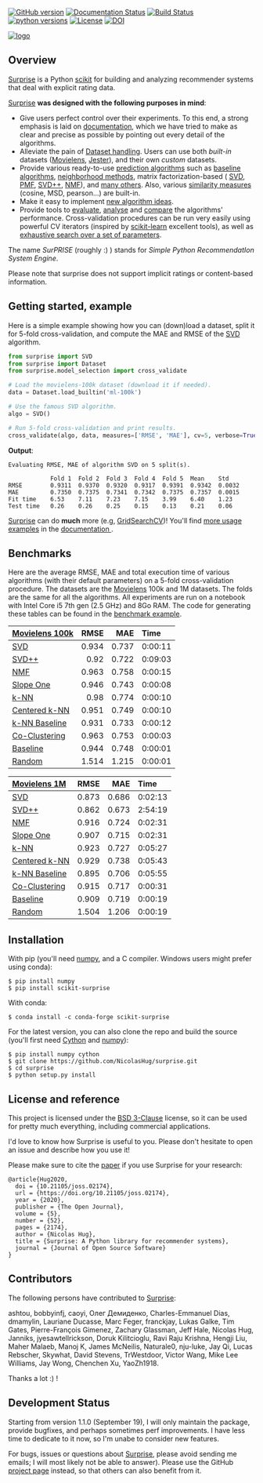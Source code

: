 [![GitHub version](https://badge.fury.io/gh/nicolashug%2FSurprise.svg)](https://badge.fury.io/gh/nicolashug%2FSurprise)
[![Documentation Status](https://readthedocs.org/projects/surprise/badge/?version=stable)](https://surprise.readthedocs.io/en/stable/?badge=stable)
[![Build Status](https://travis-ci.org/NicolasHug/Surprise.svg?branch=master)](https://travis-ci.org/NicolasHug/Surprise)
[![python versions](https://img.shields.io/badge/python-2.7%2C%203.5%2C%203.6-blue.svg)](https://surpriselib.com)
[![License](https://img.shields.io/badge/License-BSD%203--Clause-blue.svg)](https://opensource.org/licenses/BSD-3-Clause)
[![DOI](https://joss.theoj.org/papers/10.21105/joss.02174/status.svg)](https://doi.org/10.21105/joss.02174)

[![logo](logo_black.svg)](https://surpriselib.com)

Overview
--------

[Surprise](https://surpriselib.com) is a Python
[scikit](https://projects.scipy.org/scikits.html) for building and analyzing
recommender systems that deal with explicit rating data.

[Surprise](https://surpriselib.com) **was designed with the
following purposes in mind**:

- Give users perfect control over their experiments. To this end, a strong
  emphasis is laid on
  [documentation](https://surprise.readthedocs.io/en/stable/index.html), which we
  have tried to make as clear and precise as possible by pointing out every
  detail of the algorithms.
- Alleviate the pain of [Dataset
  handling](https://surprise.readthedocs.io/en/stable/getting_started.html#load-a-custom-dataset).
  Users can use both *built-in* datasets
  ([Movielens](https://grouplens.org/datasets/movielens/),
  [Jester](https://eigentaste.berkeley.edu/dataset/)), and their own *custom*
  datasets.
- Provide various ready-to-use [prediction
  algorithms](https://surprise.readthedocs.io/en/stable/prediction_algorithms_package.html)
  such as [baseline
  algorithms](https://surprise.readthedocs.io/en/stable/basic_algorithms.html),
  [neighborhood
  methods](https://surprise.readthedocs.io/en/stable/knn_inspired.html), matrix
  factorization-based (
  [SVD](https://surprise.readthedocs.io/en/stable/matrix_factorization.html#surprise.prediction_algorithms.matrix_factorization.SVD),
  [PMF](https://surprise.readthedocs.io/en/stable/matrix_factorization.html#unbiased-note),
  [SVD++](https://surprise.readthedocs.io/en/stable/matrix_factorization.html#surprise.prediction_algorithms.matrix_factorization.SVDpp),
  [NMF](https://surprise.readthedocs.io/en/stable/matrix_factorization.html#surprise.prediction_algorithms.matrix_factorization.NMF)),
  and [many
  others](https://surprise.readthedocs.io/en/stable/prediction_algorithms_package.html).
  Also, various [similarity
  measures](https://surprise.readthedocs.io/en/stable/similarities.html)
  (cosine, MSD, pearson...) are built-in.
- Make it easy to implement [new algorithm
  ideas](https://surprise.readthedocs.io/en/stable/building_custom_algo.html).
- Provide tools to [evaluate](https://surprise.readthedocs.io/en/stable/model_selection.html),
  [analyse](https://nbviewer.jupyter.org/github/NicolasHug/Surprise/tree/master/examples/notebooks/KNNBasic_analysis.ipynb/)
  and
  [compare](https://nbviewer.jupyter.org/github/NicolasHug/Surprise/blob/master/examples/notebooks/Compare.ipynb)
  the algorithms' performance. Cross-validation procedures can be run very
  easily using powerful CV iterators (inspired by
  [scikit-learn](https://scikit-learn.org/) excellent tools), as well as
  [exhaustive search over a set of
  parameters](https://surprise.readthedocs.io/en/stable/getting_started.html#tune-algorithm-parameters-with-gridsearchcv).


The name *SurPRISE* (roughly :) ) stands for *Simple Python RecommendatIon
System Engine*.

Please note that surprise does not support implicit ratings or content-based
information.


Getting started, example
------------------------

Here is a simple example showing how you can (down)load a dataset, split it for
5-fold cross-validation, and compute the MAE and RMSE of the
[SVD](https://surprise.readthedocs.io/en/stable/matrix_factorization.html#surprise.prediction_algorithms.matrix_factorization.SVD)
algorithm.


```python
from surprise import SVD
from surprise import Dataset
from surprise.model_selection import cross_validate

# Load the movielens-100k dataset (download it if needed).
data = Dataset.load_builtin('ml-100k')

# Use the famous SVD algorithm.
algo = SVD()

# Run 5-fold cross-validation and print results.
cross_validate(algo, data, measures=['RMSE', 'MAE'], cv=5, verbose=True)
```

**Output**:

```
Evaluating RMSE, MAE of algorithm SVD on 5 split(s).

            Fold 1  Fold 2  Fold 3  Fold 4  Fold 5  Mean    Std
RMSE        0.9311  0.9370  0.9320  0.9317  0.9391  0.9342  0.0032
MAE         0.7350  0.7375  0.7341  0.7342  0.7375  0.7357  0.0015
Fit time    6.53    7.11    7.23    7.15    3.99    6.40    1.23
Test time   0.26    0.26    0.25    0.15    0.13    0.21    0.06
```

[Surprise](https://surpriselib.com) can do **much** more (e.g,
[GridSearchCV](https://surprise.readthedocs.io/en/stable/getting_started.html#tune-algorithm-parameters-with-gridsearchcv))!
You'll find [more usage
examples](https://surprise.readthedocs.io/en/stable/getting_started.html) in the
[documentation ](https://surprise.readthedocs.io/en/stable/index.html).


Benchmarks
----------

Here are the average RMSE, MAE and total execution time of various algorithms
(with their default parameters) on a 5-fold cross-validation procedure. The
datasets are the [Movielens](https://grouplens.org/datasets/movielens/) 100k and
1M datasets. The folds are the same for all the algorithms. All experiments are
run on a notebook with Intel Core i5 7th gen (2.5 GHz) and 8Go RAM.  The code
for generating these tables can be found in the [benchmark
example](https://github.com/NicolasHug/Surprise/tree/master/examples/benchmark.py).

| [Movielens 100k](https://grouplens.org/datasets/movielens/100k)                                                                         |   RMSE |   MAE | Time    |
|:---------------------------------------------------------------------------------------------------------------------------------------|-------:|------:|:--------|
| [SVD](https://surprise.readthedocs.io/en/stable/matrix_factorization.html#surprise.prediction_algorithms.matrix_factorization.SVD)      |  0.934 | 0.737 | 0:00:11 |
| [SVD++](https://surprise.readthedocs.io/en/stable/matrix_factorization.html#surprise.prediction_algorithms.matrix_factorization.SVDpp)  |  0.92  | 0.722 | 0:09:03 |
| [NMF](https://surprise.readthedocs.io/en/stable/matrix_factorization.html#surprise.prediction_algorithms.matrix_factorization.NMF)      |  0.963 | 0.758 | 0:00:15 |
| [Slope One](https://surprise.readthedocs.io/en/stable/slope_one.html#surprise.prediction_algorithms.slope_one.SlopeOne)                 |  0.946 | 0.743 | 0:00:08 |
| [k-NN](https://surprise.readthedocs.io/en/stable/knn_inspired.html#surprise.prediction_algorithms.knns.KNNBasic)                        |  0.98  | 0.774 | 0:00:10 |
| [Centered k-NN](https://surprise.readthedocs.io/en/stable/knn_inspired.html#surprise.prediction_algorithms.knns.KNNWithMeans)           |  0.951 | 0.749 | 0:00:10 |
| [k-NN Baseline](https://surprise.readthedocs.io/en/stable/knn_inspired.html#surprise.prediction_algorithms.knns.KNNBaseline)            |  0.931 | 0.733 | 0:00:12 |
| [Co-Clustering](https://surprise.readthedocs.io/en/stable/co_clustering.html#surprise.prediction_algorithms.co_clustering.CoClustering) |  0.963 | 0.753 | 0:00:03 |
| [Baseline](https://surprise.readthedocs.io/en/stable/basic_algorithms.html#surprise.prediction_algorithms.baseline_only.BaselineOnly)   |  0.944 | 0.748 | 0:00:01 |
| [Random](https://surprise.readthedocs.io/en/stable/basic_algorithms.html#surprise.prediction_algorithms.random_pred.NormalPredictor)    |  1.514 | 1.215 | 0:00:01 |


| [Movielens 1M](https://grouplens.org/datasets/movielens/1m)                                                                             |   RMSE |   MAE | Time    |
|:---------------------------------------------------------------------------------------------------------------------------------------|-------:|------:|:--------|
| [SVD](https://surprise.readthedocs.io/en/stable/matrix_factorization.html#surprise.prediction_algorithms.matrix_factorization.SVD)      |  0.873 | 0.686 | 0:02:13 |
| [SVD++](https://surprise.readthedocs.io/en/stable/matrix_factorization.html#surprise.prediction_algorithms.matrix_factorization.SVDpp)  |  0.862 | 0.673 | 2:54:19 |
| [NMF](https://surprise.readthedocs.io/en/stable/matrix_factorization.html#surprise.prediction_algorithms.matrix_factorization.NMF)      |  0.916 | 0.724 | 0:02:31 |
| [Slope One](https://surprise.readthedocs.io/en/stable/slope_one.html#surprise.prediction_algorithms.slope_one.SlopeOne)                 |  0.907 | 0.715 | 0:02:31 |
| [k-NN](https://surprise.readthedocs.io/en/stable/knn_inspired.html#surprise.prediction_algorithms.knns.KNNBasic)                        |  0.923 | 0.727 | 0:05:27 |
| [Centered k-NN](https://surprise.readthedocs.io/en/stable/knn_inspired.html#surprise.prediction_algorithms.knns.KNNWithMeans)           |  0.929 | 0.738 | 0:05:43 |
| [k-NN Baseline](https://surprise.readthedocs.io/en/stable/knn_inspired.html#surprise.prediction_algorithms.knns.KNNBaseline)            |  0.895 | 0.706 | 0:05:55 |
| [Co-Clustering](https://surprise.readthedocs.io/en/stable/co_clustering.html#surprise.prediction_algorithms.co_clustering.CoClustering) |  0.915 | 0.717 | 0:00:31 |
| [Baseline](https://surprise.readthedocs.io/en/stable/basic_algorithms.html#surprise.prediction_algorithms.baseline_only.BaselineOnly)   |  0.909 | 0.719 | 0:00:19 |
| [Random](https://surprise.readthedocs.io/en/stable/basic_algorithms.html#surprise.prediction_algorithms.random_pred.NormalPredictor)    |  1.504 | 1.206 | 0:00:19 |


Installation
------------

With pip (you'll need [numpy](https://www.numpy.org/), and a C compiler. Windows
users might prefer using conda):

    $ pip install numpy
    $ pip install scikit-surprise

With conda:

    $ conda install -c conda-forge scikit-surprise

For the latest version, you can also clone the repo and build the source
(you'll first need [Cython](https://cython.org/) and
[numpy](https://www.numpy.org/)):

    $ pip install numpy cython
    $ git clone https://github.com/NicolasHug/surprise.git
    $ cd surprise
    $ python setup.py install

License and reference
---------------------

This project is licensed under the [BSD
3-Clause](https://opensource.org/licenses/BSD-3-Clause) license, so it can be
used for pretty much everything, including commercial applications.

I'd love to know how Surprise is useful to you. Please don't hesitate to open
an issue and describe how you use it!

Please make sure to cite the
[paper](https://joss.theoj.org/papers/10.21105/joss.02174) if you use
Surprise for your research:

    @article{Hug2020,
      doi = {10.21105/joss.02174},
      url = {https://doi.org/10.21105/joss.02174},
      year = {2020},
      publisher = {The Open Journal},
      volume = {5},
      number = {52},
      pages = {2174},
      author = {Nicolas Hug},
      title = {Surprise: A Python library for recommender systems},
      journal = {Journal of Open Source Software}
    }

Contributors
------------

The following persons have contributed to [Surprise](https://surpriselib.com):

ashtou, bobbyinfj, caoyi, Олег Демиденко, Charles-Emmanuel Dias, dmamylin,
Lauriane Ducasse, Marc Feger, franckjay, Lukas Galke, Tim Gates,
Pierre-François Gimenez, Zachary Glassman, Jeff Hale, Nicolas Hug, Janniks,
jyesawtellrickson, Doruk Kilitcioglu, Ravi Raju Krishna, Hengji Liu, Maher
Malaeb, Manoj K, James McNeilis, Naturale0, nju-luke, Jay Qi, Lucas Rebscher,
Skywhat, David Stevens, TrWestdoor, Victor Wang, Mike Lee Williams, Jay Wong,
Chenchen Xu, YaoZh1918.

Thanks a lot :) !

Development Status
------------------

Starting from version 1.1.0 (September 19), I will only maintain the package,
provide bugfixes, and perhaps sometimes perf improvements. I have less time to
dedicate to it now, so I'm unabe to consider new features.

For bugs, issues or questions about [Surprise](https://surpriselib.com), please
avoid sending me emails; I will most likely not be able to answer). Please use
the GitHub [project page](https://github.com/NicolasHug/Surprise) instead, so
that others can also benefit from it.

